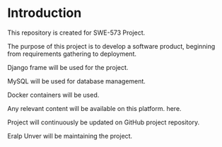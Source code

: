 # Introduction

This repository is created for SWE-573 Project.

The purpose of this project is to develop a 
software product, beginning from requirements 
gathering to deployment. 

Django frame will be used 
for the project. 

MySQL will be used for database management.

Docker containers will be used.

Any relevant content will be available on this platform. 
here.

Project will continuously be updated on GitHub project repository.

Eralp Unver will be maintaining the project.
